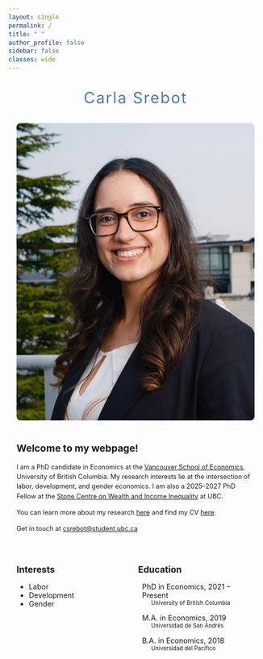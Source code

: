 ```yaml
---
layout: single
permalink: /
title: " "
author_profile: false
sidebar: false
classes: wide
---
```


<style>
  p {
    font-size: 0.8rem;
    line-height: 1.5;
  }
  .intro-text {
    font-size: 0.87rem;
  }
  /* Center content with no sidebar */
  .main-wrapper {
    max-width: 900px;
    margin: 0 auto;
    padding: 0 1rem;
    display: block;
    text-align: left;
  }
  /* Name styling (not bold) */
  .name-title {
    font-size: 2.2em;
    color: #4a7ab5ff;
    margin: 0;
    letter-spacing: 2px;
    font-weight: normal;
  }
</style>

<!-- Outer Container -->
<div class="main-wrapper">

  <!-- Centered Name -->
  <div style="text-align: center; margin-top: 2rem; margin-bottom: 2rem;">
    <h1 class="name-title">Carla Srebot</h1>
  </div>

  <!-- Main Content Section -->
  <div style="display: flex; flex-wrap: wrap; align-items: flex-start; gap: 40px; margin-bottom: 1.5rem;">

  <!-- Left: Photo -->
  <div style="flex: 1; min-width: 250px;">
    <img src="/assets/images/bio-csrebot.jpg" alt="Carla Srebot"
        style="width: 100%; max-width: 2000px; max-height: 2000px; height: auto; border-radius: 8px;">
  </div>

  <!-- Right: Intro -->
  <div style="flex: 2; min-width: 300px;" class="intro-text">
  <h2 style="margin-top: 0; font-size: 1.2rem;">Welcome to my webpage!</h2>

  <p>
    I am a PhD candidate in Economics at the 
    <a href="https://economics.ubc.ca">Vancouver School of Economics</a>, 
    University of British Columbia. My research interests lie at the intersection of labor, development, and gender economics. 
    I am also a 2025–2027 PhD Fellow at the 
    <a href="https://stonecentre.economics.ubc.ca/">Stone Centre on Wealth and Income Inequality</a> at UBC.  
  </p>

  <p>
    You can learn more about my research
    <a href="https://carlasrebot.github.io/research/" target="_blank">here</a>
    and find my CV
    <a href="https://carlasrebot.github.io/assets/files/cv_srebot.pdf" target="_blank">here</a>.
  </p>
 
  <p>
    Get in touch at <a href="mailto:csrebot@student.ubc.ca">csrebot@student.ubc.ca</a>
  </p>
  </div>
  </div>

  <!-- Interests & Education -->
  <div style="display: flex; flex-wrap: wrap; justify-content: space-between; gap: 10px;">

  <div style="flex: 1; min-width: 200px;">
    <h2 style="font-size: 1.1rem;">Interests</h2>
    <ul style="font-size: 0.9rem;">
      <li>Labor</li>
      <li>Development</li>
      <li>Gender</li>
    </ul>
  </div>

  <div style="flex: 1; min-width: 200px;">
    <h2 style="font-size: 1.1rem;">Education</h2>
    <ul style="list-style: none; padding-left: 0;">
      <li style="margin-bottom: 1em;">
        <div style="display: flex; align-items: center; font-size: 0.9rem">
          <i class="fas fa-graduation-cap" style="margin-right: 8px;"></i>
          <span>PhD in Economics, 2021 – Present</span>
        </div>
        <div style="padding-left: 26px; font-size: 0.8em;">University of British Columbia</div>
      </li>
      <li style="margin-bottom: 1em;">
        <div style="display: flex; align-items: center; font-size: 0.9rem">
          <i class="fas fa-graduation-cap" style="margin-right: 8px;"></i>
          <span>M.A. in Economics, 2019</span>
        </div>
        <div style="padding-left: 26px; font-size: 0.8em;">Universidad de San Andrés</div>
      </li>
      <li>
        <div style="display: flex; align-items: center; font-size: 0.9rem">
          <i class="fas fa-graduation-cap" style="margin-right: 8px;"></i>
          <span>B.A. in Economics, 2018</span>
        </div>
        <div style="padding-left: 26px; font-size: 0.8em;">Universidad del Pacífico</div>
      </li>
    </ul>
  </div>
  </div>
</div>
